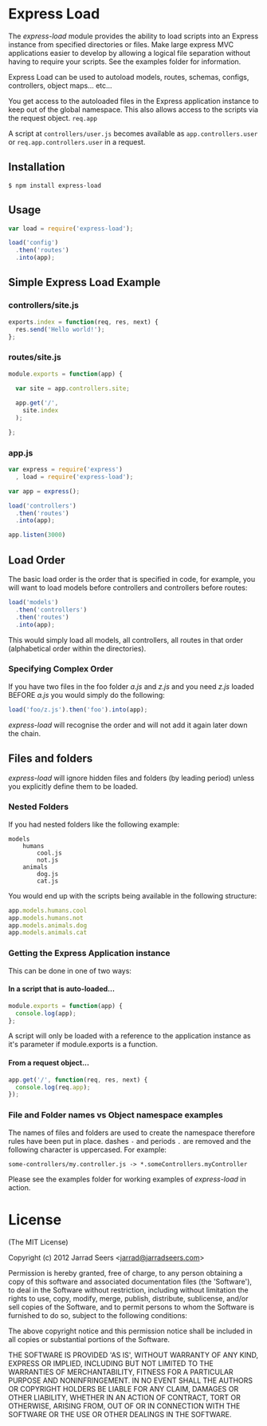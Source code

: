 
# Express Load

The _express-load_ module provides the ability to load scripts into an Express instance from specified directories or files. 
Make large express MVC applications easier to develop by allowing a logical file separation without having to require your scripts. 
See the examples folder for information.

Express Load can be used to autoload models, routes, schemas, configs, controllers, object maps... etc...

You get access to the autoloaded files in the Express application instance to keep out of the global namespace. 
This also allows access to the scripts via the request object. `req.app`

A script at `controllers/user.js` becomes available as `app.controllers.user` or `req.app.controllers.user` in a request.

## Installation

	$ npm install express-load

## Usage

```js
var load = require('express-load');

load('config')
  .then('routes')
  .into(app);
```

## Simple Express Load Example

### controllers/site.js

```js
exports.index = function(req, res, next) {
  res.send('Hello world!');
};
```

### routes/site.js

```js
module.exports = function(app) {

  var site = app.controllers.site;
  
  app.get('/',
    site.index
  );

};
```

### app.js

```js
var express = require('express')
  , load = require('express-load');

var app = express();

load('controllers')
  .then('routes')
  .into(app);

app.listen(3000)
```

## Load Order

The basic load order is the order that is specified in code, for example, you will want to load models before controllers and controllers before routes:

```js
load('models')
  .then('controllers')
  .then('routes')
  .into(app);
```

This would simply load all models, all controllers, all routes in that order (alphabetical order within the directories).

### Specifying Complex Order

If you have two files in the foo folder _a.js_ and _z.js_ and you need _z.js_ loaded BEFORE _a.js_ you would simply do the following:

```js
load('foo/z.js').then('foo').into(app);
```

_express-load_ will recognise the order and will not add it again later down the chain.

## Files and folders

_express-load_ will ignore hidden files and folders (by leading period) unless you explicitly define them to be loaded.

### Nested Folders

If you had nested folders like the following example: 

	models
		humans
			cool.js
			not.js
		animals
			dog.js
			cat.js

You would end up with the scripts being available in the following structure:

```js
app.models.humans.cool
app.models.humans.not
app.models.animals.dog
app.models.animals.cat
```

### Getting the Express Application instance

This can be done in one of two ways:

#### In a script that is auto-loaded...

```js
module.exports = function(app) {
  console.log(app);
};
```

A script will only be loaded with a reference to the application instance as it's parameter if module.exports is a function.

#### From a request object...

```js
app.get('/', function(req, res, next) {
  console.log(req.app);
});
```

### File and Folder names vs Object namespace examples

The names of files and folders are used to create the namespace therefore rules have been put in place. dashes `-` and periods `.` are removed and the following character is uppercased. For example:

	some-controllers/my.controller.js -> *.someControllers.myController

Please see the examples folder for working examples of _express-load_ in action.

# License 

(The MIT License)

Copyright (c) 2012 Jarrad Seers &lt;jarrad@jarradseers.com&gt;

Permission is hereby granted, free of charge, to any person obtaining
a copy of this software and associated documentation files (the
'Software'), to deal in the Software without restriction, including
without limitation the rights to use, copy, modify, merge, publish,
distribute, sublicense, and/or sell copies of the Software, and to
permit persons to whom the Software is furnished to do so, subject to
the following conditions:

The above copyright notice and this permission notice shall be
included in all copies or substantial portions of the Software.

THE SOFTWARE IS PROVIDED 'AS IS', WITHOUT WARRANTY OF ANY KIND,
EXPRESS OR IMPLIED, INCLUDING BUT NOT LIMITED TO THE WARRANTIES OF
MERCHANTABILITY, FITNESS FOR A PARTICULAR PURPOSE AND NONINFRINGEMENT.
IN NO EVENT SHALL THE AUTHORS OR COPYRIGHT HOLDERS BE LIABLE FOR ANY
CLAIM, DAMAGES OR OTHER LIABILITY, WHETHER IN AN ACTION OF CONTRACT,
TORT OR OTHERWISE, ARISING FROM, OUT OF OR IN CONNECTION WITH THE
SOFTWARE OR THE USE OR OTHER DEALINGS IN THE SOFTWARE.
